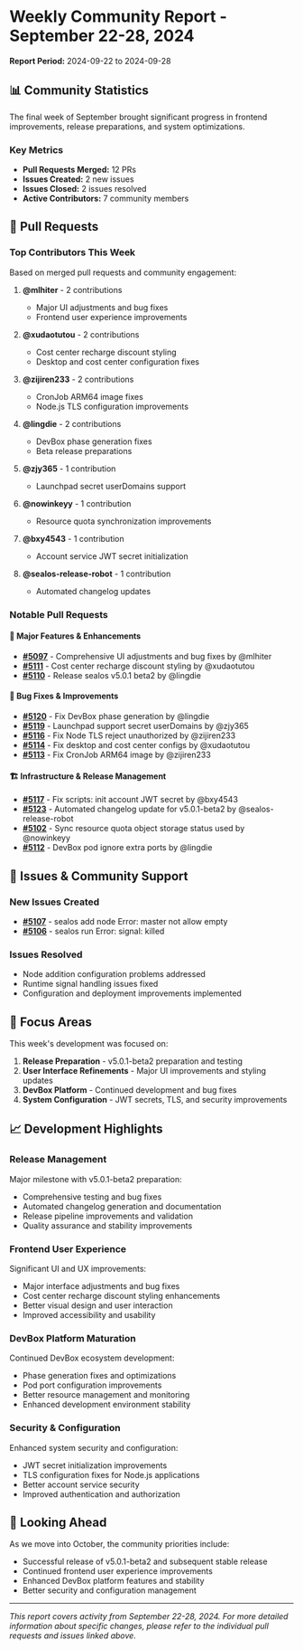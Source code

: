 # Weekly Community Report - September 22-28, 2024

**Report Period:** 2024-09-22 to 2024-09-28

## 📊 Community Statistics

The final week of September brought significant progress in frontend improvements, release preparations, and system optimizations.

### Key Metrics
- **Pull Requests Merged:** 12 PRs
- **Issues Created:** 2 new issues
- **Issues Closed:** 2 issues resolved
- **Active Contributors:** 7 community members

## 🚀 Pull Requests

### Top Contributors This Week
Based on merged pull requests and community engagement:

1. **@mlhiter** - 2 contributions
   - Major UI adjustments and bug fixes
   - Frontend user experience improvements

2. **@xudaotutou** - 2 contributions
   - Cost center recharge discount styling
   - Desktop and cost center configuration fixes

3. **@zijiren233** - 2 contributions
   - CronJob ARM64 image fixes
   - Node.js TLS configuration improvements

4. **@lingdie** - 2 contributions
   - DevBox phase generation fixes
   - Beta release preparations

5. **@zjy365** - 1 contribution
   - Launchpad secret userDomains support

6. **@nowinkeyy** - 1 contribution
   - Resource quota synchronization improvements

7. **@bxy4543** - 1 contribution
   - Account service JWT secret initialization

8. **@sealos-release-robot** - 1 contribution
   - Automated changelog updates

### Notable Pull Requests

#### 🌟 Major Features & Enhancements
- **[#5097](https://github.com/labring/sealos/pull/5097)** - Comprehensive UI adjustments and bug fixes by @mlhiter
- **[#5111](https://github.com/labring/sealos/pull/5111)** - Cost center recharge discount styling by @xudaotutou
- **[#5110](https://github.com/labring/sealos/pull/5110)** - Release sealos v5.0.1 beta2 by @lingdie

#### 🔧 Bug Fixes & Improvements
- **[#5120](https://github.com/labring/sealos/pull/5120)** - Fix DevBox phase generation by @lingdie
- **[#5119](https://github.com/labring/sealos/pull/5119)** - Launchpad support secret userDomains by @zjy365
- **[#5116](https://github.com/labring/sealos/pull/5116)** - Fix Node TLS reject unauthorized by @zijiren233
- **[#5114](https://github.com/labring/sealos/pull/5114)** - Fix desktop and cost center configs by @xudaotutou
- **[#5113](https://github.com/labring/sealos/pull/5113)** - Fix CronJob ARM64 image by @zijiren233

#### 🏗️ Infrastructure & Release Management
- **[#5117](https://github.com/labring/sealos/pull/5117)** - Fix scripts: init account JWT secret by @bxy4543
- **[#5123](https://github.com/labring/sealos/pull/5123)** - Automated changelog update for v5.0.1-beta2 by @sealos-release-robot
- **[#5102](https://github.com/labring/sealos/pull/5102)** - Sync resource quota object storage status used by @nowinkeyy
- **[#5112](https://github.com/labring/sealos/pull/5112)** - DevBox pod ignore extra ports by @lingdie

## 🐛 Issues & Community Support

### New Issues Created
- **[#5107](https://github.com/labring/sealos/issues/5107)** - sealos add node Error: master not allow empty
- **[#5106](https://github.com/labring/sealos/issues/5106)** - sealos run Error: signal: killed

### Issues Resolved
- Node addition configuration problems addressed
- Runtime signal handling issues fixed
- Configuration and deployment improvements implemented

## 🎯 Focus Areas

This week's development was focused on:

1. **Release Preparation** - v5.0.1-beta2 preparation and testing
2. **User Interface Refinements** - Major UI improvements and styling updates
3. **DevBox Platform** - Continued development and bug fixes
4. **System Configuration** - JWT secrets, TLS, and security improvements

## 📈 Development Highlights

### Release Management
Major milestone with v5.0.1-beta2 preparation:
- Comprehensive testing and bug fixes
- Automated changelog generation and documentation
- Release pipeline improvements and validation
- Quality assurance and stability improvements

### Frontend User Experience
Significant UI and UX improvements:
- Major interface adjustments and bug fixes
- Cost center recharge discount styling enhancements
- Better visual design and user interaction
- Improved accessibility and usability

### DevBox Platform Maturation
Continued DevBox ecosystem development:
- Phase generation fixes and optimizations
- Pod port configuration improvements
- Better resource management and monitoring
- Enhanced development environment stability

### Security & Configuration
Enhanced system security and configuration:
- JWT secret initialization improvements
- TLS configuration fixes for Node.js applications
- Better account service security
- Improved authentication and authorization

## 🚀 Looking Ahead

As we move into October, the community priorities include:
- Successful release of v5.0.1-beta2 and subsequent stable release
- Continued frontend user experience improvements
- Enhanced DevBox platform features and stability
- Better security and configuration management

---

*This report covers activity from September 22-28, 2024. For more detailed information about specific changes, please refer to the individual pull requests and issues linked above.*